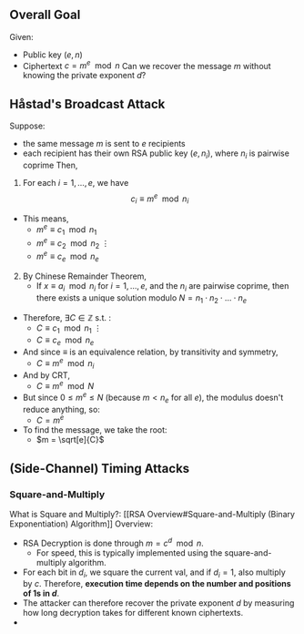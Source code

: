 ## Overall Goal
Given:
- Public key $(e,n)$
- Ciphertext $c = m^e \mod n$
	Can we recover the message $m$ without knowing the private exponent $d$?
## Håstad's Broadcast Attack
Suppose:
- the same message $m$ is sent to $e$ recipients
- each recipient has their own RSA public key $(e,n_i)$, where $n_i$ is pairwise coprime
Then,
1. For each $i=1, \dots , e$, we have
$$c_i \equiv m^e \mod n_i$$
- This means, 
	- $m^e \equiv c_1 \mod n_1$
	- $m^e \equiv c_2 \mod n_2$
		$\vdots$
	- $m^e \equiv c_e \mod n_e$
2. By Chinese Remainder Theorem,
	- If $x \equiv a_i \mod n_i$ for $i = 1, \dots, e$, and the $n_i$ are pairwise coprime, then there exists a unique solution modulo $N = n_1 \cdot n_2 \cdot \dots \cdot n_e$
- Therefore, $\exists C \in \mathbb{Z}$ s.t. :
	- $C \equiv c_1 \mod n_1$
		$\vdots$
	- $C \equiv c_e \mod n_e$
- And since $\equiv$ is an equivalence relation, by transitivity and symmetry,
	- $C \equiv m^e \mod n_i$
- And by CRT, 
	- $C \equiv m^e \mod N$
- But since $0 \leq m^e \leq N$ (because $m < n_e$ for all $e$), the modulus doesn't reduce anything, so:
	- $C = m^e$
- To find the message, we take the root:
	- $m = \sqrt[e]{C}$
## (Side-Channel) Timing Attacks
### Square-and-Multiply
What is Square and Multiply?: [[RSA Overview#Square-and-Multiply (Binary Exponentiation) Algorithm]]
Overview:
- RSA Decryption is done through $m = c^d \mod n$.
	- For speed, this is typically implemented using the square-and-multiply algorithm.
- For each bit in $d_i$, we square the current val, and if $d_i = 1$, also multiply by $c$. Therefore, **execution time depends on the number and positions of 1s in $d$**.
- The attacker can therefore recover the private exponent $d$ by measuring how long decryption takes for different known ciphertexts.
- 